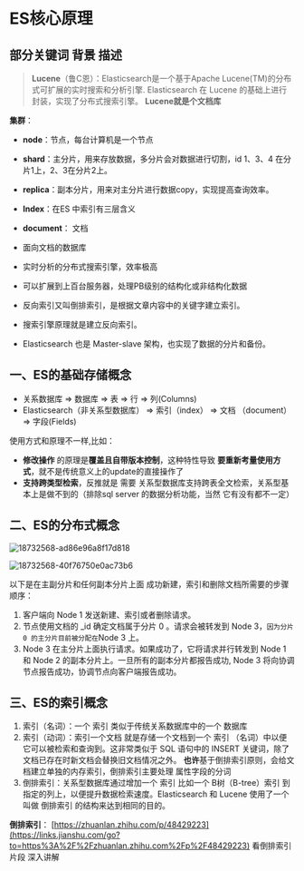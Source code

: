 # ES核心原理

## 部分关键词 背景 描述

> **Lucene**（鲁C恩）：Elasticsearch是一个基于Apache Lucene(TM)的分布式可扩展的实时搜索和分析引擎.
>  Elasticsearch 在 Lucene 的基础上进行封装，实现了分布式搜索引擎。
>  **Lucene就是个文档库**

**集群**：

- **node**：节点，每台计算机是一个节点
-  **shard**：主分片，用来存放数据，多分片会对数据进行切割，id 1、3、4 在分片1上，2、3在分片2上。
-  **replica**：副本分片，用来对主分片进行数据copy，实现提高查询效率。
-  **Index**：在ES 中索引有三层含义
-  **document**： 文档

- 面向文档的数据库
- 实时分析的分布式搜索引擎，效率极高
- 可以扩展到上百台服务器，处理PB级别的结构化或非结构化数据
- 反向索引又叫倒排索引，是根据文章内容中的关键字建立索引。
- 搜索引擎原理就是建立反向索引。
- Elasticsearch 也是 Master-slave 架构，也实现了数据的分片和备份。

## **一、ES的基础存储概念**

- 关系数据库 ⇒ 数据库 ⇒ 表 ⇒ 行 ⇒ 列(Columns)
- Elasticsearch（非关系型数据库） ⇒ 索引（index） ⇒ 文档 （document）⇒ 字段(Fields)

使用方式和原理不一样,比如：

- **修改操作** 的原理是**覆盖且自带版本控制**，这种特性导致 **要重新考量使用方式**，就不是传统意义上的update的直接操作了
- **支持跨类型检索**，反推就是 需要 关系型数据库支持跨表全文检索，关系型基本上是做不到的（排除sql server 的数据分析功能，当然 它有没有都不一定）

## **二、ES的分布式概念**

![18732568-ad86e96a8f17d818](https://gitee.com/vikieq/my_pic/raw/master/uPic/2021/10/20/18732568-ad86e96a8f17d818.webp)



![18732568-40f76750e0ac73b6](https://gitee.com/vikieq/my_pic/raw/master/uPic/2021/10/20/18732568-40f76750e0ac73b6.webp)

以下是在主副分片和任何副本分片上面 成功新建，索引和删除文档所需要的步骤顺序：

1. 客户端向 Node 1 发送新建、索引或者删除请求。
2. 节点使用文档的 _id 确定文档属于分片 0 。请求会被转发到 Node 3，`因为分片 0 的主分片目前被分配在`Node 3 上。
3. Node 3 在主分片上面执行请求。如果成功了，它将请求并行转发到 Node 1 和 Node 2 的副本分片上。一旦所有的副本分片都报告成功, Node 3 将向协调节点报告成功，协调节点向客户端报告成功。

## **三、ES的索引概念**

1. 索引（名词）：一个 索引 类似于传统关系数据库中的一个 数据库
2. 索引（动词）：索引一个文档 就是存储一个文档到一个 索引 （名词）中以便它可以被检索和查询到。这非常类似于 SQL 语句中的 INSERT 关键词，除了文档已存在时新文档会替换旧文档情况之外。 **也许**基于倒排索引原则，会给文档建立单独的内存索引，倒排索引主要处理 属性字段的分词
3. 倒排索引：关系型数据库通过增加一个 索引 比如一个 B树（B-tree）索引 到指定的列上，以便提升数据检索速度。Elasticsearch 和 Lucene 使用了一个叫做 倒排索引 的结构来达到相同的目的。

**倒排索引**：
 [https://zhuanlan.zhihu.com/p/48429223](https://links.jianshu.com/go?to=https%3A%2F%2Fzhuanlan.zhihu.com%2Fp%2F48429223)  看倒排索引片段 深入讲解